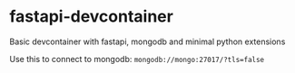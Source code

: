 # fastapi-devcontainer
Basic devcontainer with fastapi, mongodb and minimal python extensions

Use this to connect to mongodb: 
`mongodb://mongo:27017/?tls=false`


